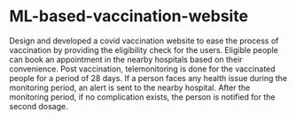 # ML-based-vaccination-website

Design and developed a covid vaccination website to ease the process of vaccination by providing the eligibility check for the users. 
Eligible people can book an appointment in the nearby hospitals based on their convenience. Post vaccination, telemonitoring is done for the vaccinated people for a period of 28 days. If a person faces any health issue during the monitoring period, an alert is sent to the nearby hospital. 
After the monitoring period, if no complication exists, the person is notified for the second dosage.

